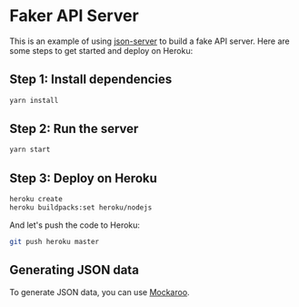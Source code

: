 # Faker API Server

This is an example of using [json-server](https://github.com/typicode/json-server) to build a fake API server. Here are some steps to get started and deploy on Heroku:

## Step 1: Install dependencies

```bash
yarn install
```

## Step 2: Run the server

```bash
yarn start
```

## Step 3: Deploy on Heroku

```bash
heroku create
heroku buildpacks:set heroku/nodejs
```

And let's push the code to Heroku:

```bash
git push heroku master
```

## Generating JSON data

To generate JSON data, you can use [Mockaroo](https://mockaroo.com/).

